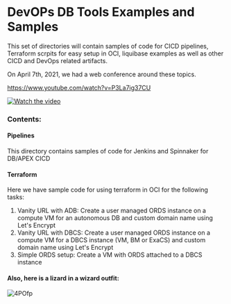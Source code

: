 # DevOPs DB Tools Examples and Samples

This set of directories will contain samples of code for CICD pipelines, Terraform scrpits for easy setup in OCI, liquibase examples as well as other CICD and DevOps related artifacts.

On April 7th, 2021, we had a web conference around these topics.

https://www.youtube.com/watch?v=P3La7ig37CU

[![Watch the video](https://img.youtube.com/vi/P3La7ig37CU/0.jpg)](https://www.youtube.com/watch?v=P3La7ig37CU)

### Contents:

#### Pipelines
This directory contains samples of code for Jenkins and Spinnaker for DB/APEX CICD

#### Terraform
Here we have sample code for using terraform in OCI for the following tasks:
 1. Vanity URL with ADB: Create a user managed ORDS instance on a compute VM for an autonomous DB and custom domain name using Let's Encrypt
 2. Vanity URL with DBCS: Create a user managed ORDS instance on a compute VM for a DBCS instance (VM, BM or ExaCS) and custom domain name using Let's Encrypt
 3. Simple ORDS setup: Create a VM with ORDS attached to a DBCS instance








#### Also, here is a lizard in a wizard outfit:

![4POfp](https://user-images.githubusercontent.com/69256666/114067567-ab08c000-9838-11eb-92d0-629615ff0b0d.jpg)
